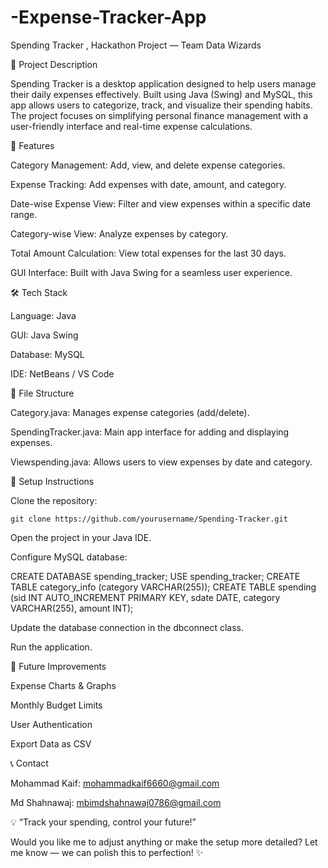 # -Expense-Tracker-App
Spending Tracker , Hackathon Project — Team Data Wizards

📘 Project Description

Spending Tracker is a desktop application designed to help users manage their daily expenses effectively. Built using Java (Swing) and MySQL, this app allows users to categorize, track, and visualize their spending habits. The project focuses on simplifying personal finance management with a user-friendly interface and real-time expense calculations.

🚀 Features

Category Management: Add, view, and delete expense categories.

Expense Tracking: Add expenses with date, amount, and category.

Date-wise Expense View: Filter and view expenses within a specific date range.

Category-wise View: Analyze expenses by category.

Total Amount Calculation: View total expenses for the last 30 days.

GUI Interface: Built with Java Swing for a seamless user experience.

🛠️ Tech Stack

Language: Java

GUI: Java Swing

Database: MySQL

IDE: NetBeans / VS Code

📂 File Structure

Category.java: Manages expense categories (add/delete).

SpendingTracker.java: Main app interface for adding and displaying expenses.

Viewspending.java: Allows users to view expenses by date and category.

🚀 Setup Instructions

Clone the repository:

    git clone https://github.com/yourusername/Spending-Tracker.git

Open the project in your Java IDE.

Configure MySQL database:

CREATE DATABASE spending_tracker;
USE spending_tracker;
CREATE TABLE category_info (category VARCHAR(255));
CREATE TABLE spending (sid INT AUTO_INCREMENT PRIMARY KEY, sdate DATE, category VARCHAR(255), amount INT);

Update the database connection in the dbconnect class.

Run the application.

🏅 Future Improvements

Expense Charts & Graphs

Monthly Budget Limits

User Authentication

Export Data as CSV

📞 Contact

Mohammad Kaif: mohammadkaif6660@gmail.com

Md Shahnawaj: mbimdshahnawaj0786@gmail.com

💡 “Track your spending, control your future!”

Would you like me to adjust anything or make the setup more detailed? Let me know — we can polish this to perfection! ✨
